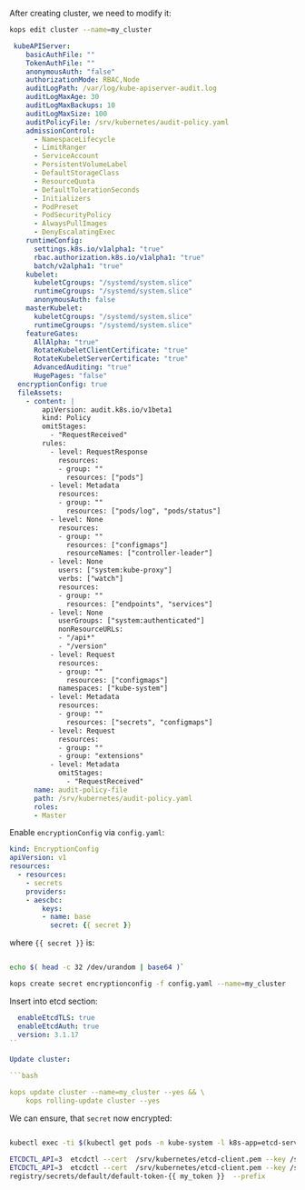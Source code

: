 After creating cluster, we need to modify it:

```bash
kops edit cluster --name=my_cluster
```

```yaml
 kubeAPIServer:
    basicAuthFile: ""
    TokenAuthFile: ""
    anonymousAuth: "false"
    authorizationMode: RBAC,Node
    auditLogPath: /var/log/kube-apiserver-audit.log
    auditLogMaxAge: 30
    auditLogMaxBackups: 10
    auditLogMaxSize: 100
    auditPolicyFile: /srv/kubernetes/audit-policy.yaml
    admissionControl:
      - NamespaceLifecycle
      - LimitRanger
      - ServiceAccount
      - PersistentVolumeLabel
      - DefaultStorageClass
      - ResourceQuota
      - DefaultTolerationSeconds
      - Initializers
      - PodPreset
      - PodSecurityPolicy
      - AlwaysPullImages
      - DenyEscalatingExec
    runtimeConfig:
      settings.k8s.io/v1alpha1: "true"
      rbac.authorization.k8s.io/v1alpha1: "true"
      batch/v2alpha1: "true"
    kubelet:
      kubeletCgroups: "/systemd/system.slice"
      runtimeCgroups: "/systemd/system.slice"
      anonymousAuth: false
    masterKubelet:
      kubeletCgroups: "/systemd/system.slice"
      runtimeCgroups: "/systemd/system.slice"
    featureGates:
      AllAlpha: "true"
      RotateKubeletClientCertificate: "true"
      RotateKubeletServerCertificate: "true"
      AdvancedAuditing: "true"
      HugePages: "false"
  encryptionConfig: true
  fileAssets:
    - content: |
        apiVersion: audit.k8s.io/v1beta1
        kind: Policy
        omitStages:
          - "RequestReceived"
        rules:
          - level: RequestResponse
            resources:
            - group: ""
              resources: ["pods"]
          - level: Metadata
            resources:
            - group: ""
              resources: ["pods/log", "pods/status"]
          - level: None
            resources:
            - group: ""
              resources: ["configmaps"]
              resourceNames: ["controller-leader"]
          - level: None
            users: ["system:kube-proxy"]
            verbs: ["watch"]
            resources:
            - group: ""
              resources: ["endpoints", "services"]
          - level: None
            userGroups: ["system:authenticated"]
            nonResourceURLs:
            - "/api*"
            - "/version"
          - level: Request
            resources:
            - group: ""
              resources: ["configmaps"]
            namespaces: ["kube-system"]
          - level: Metadata
            resources:
            - group: ""
              resources: ["secrets", "configmaps"]
          - level: Request
            resources:
            - group: ""
            - group: "extensions"
          - level: Metadata
            omitStages:
              - "RequestReceived"
      name: audit-policy-file
      path: /srv/kubernetes/audit-policy.yaml
      roles:
      - Master

```

Enable `encryptionConfig` via `config.yaml`:

```yaml
kind: EncryptionConfig
apiVersion: v1
resources:
  - resources:
    - secrets
    providers:
    - aescbc:
        keys:
        - name: base
          secret: {{ secret }}
```

where `{{ secret }}` is:

```bash

echo $( head -c 32 /dev/urandom | base64 )`
```

```bash
kops create secret encryptionconfig -f config.yaml --name=my_cluster
```

Insert into etcd section: 
```yaml  
  enableEtcdTLS: true
  enableEtcdAuth: true
  version: 3.1.17
``

Update cluster:

```bash

kops update cluster --name=my_cluster --yes && \
    kops rolling-update cluster --yes
```

We can ensure, that `secret` now encrypted:
```bash

kubectl exec -ti $(kubectl get pods -n kube-system -l k8s-app=etcd-server -o=jsonpath='{.items[0].metadata.name}') /bin/sh

ETCDCTL_API=3  etcdctl --cert  /srv/kubernetes/etcd-client.pem --key /srv/kubernetes/etcd-client-key.pem --cacert /srv/kubernetes/ca.crt --endpoints https://127.0.0.1:4001 get /registry/secrets --keys-only --prefix
ETCDCTL_API=3  etcdctl --cert  /srv/kubernetes/etcd-client.pem --key /srv/kubernetes/etcd-client-key.pem --cacert /srv/kubernetes/ca.crt --endpoints https://127.0.0.1:4001 get /
registry/secrets/default/default-token-{{ my_token }}  --prefix
```

